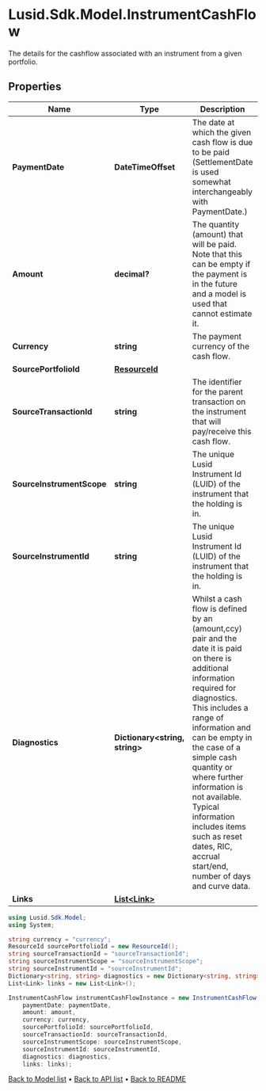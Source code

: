 # Lusid.Sdk.Model.InstrumentCashFlow
The details for the cashflow associated with an instrument from a given portfolio.

## Properties

Name | Type | Description | Notes
------------ | ------------- | ------------- | -------------
**PaymentDate** | **DateTimeOffset** | The date at which the given cash flow is due to be paid (SettlementDate is used somewhat interchangeably with PaymentDate.) | 
**Amount** | **decimal?** | The quantity (amount) that will be paid. Note that this can be empty if the payment is in the future and a model is used that cannot estimate it. | [optional] 
**Currency** | **string** | The payment currency of the cash flow. | 
**SourcePortfolioId** | [**ResourceId**](ResourceId.md) |  | 
**SourceTransactionId** | **string** | The identifier for the parent transaction on the instrument that will pay/receive this cash flow. | 
**SourceInstrumentScope** | **string** | The unique Lusid Instrument Id (LUID) of the instrument that the holding is in. | 
**SourceInstrumentId** | **string** | The unique Lusid Instrument Id (LUID) of the instrument that the holding is in. | 
**Diagnostics** | **Dictionary&lt;string, string&gt;** | Whilst a cash flow is defined by an (amount,ccy) pair and the date it is paid on there is additional information required for diagnostics. This includes a range of information and can be empty in the case of a simple cash quantity or where further information is not available. Typical information includes items such as reset dates, RIC, accrual start/end, number of days and curve data. | 
**Links** | [**List&lt;Link&gt;**](Link.md) |  | [optional] 

```csharp
using Lusid.Sdk.Model;
using System;

string currency = "currency";
ResourceId sourcePortfolioId = new ResourceId();
string sourceTransactionId = "sourceTransactionId";
string sourceInstrumentScope = "sourceInstrumentScope";
string sourceInstrumentId = "sourceInstrumentId";
Dictionary<string, string> diagnostics = new Dictionary<string, string>();
List<Link> links = new List<Link>();

InstrumentCashFlow instrumentCashFlowInstance = new InstrumentCashFlow(
    paymentDate: paymentDate,
    amount: amount,
    currency: currency,
    sourcePortfolioId: sourcePortfolioId,
    sourceTransactionId: sourceTransactionId,
    sourceInstrumentScope: sourceInstrumentScope,
    sourceInstrumentId: sourceInstrumentId,
    diagnostics: diagnostics,
    links: links);
```

[Back to Model list](../README.md#documentation-for-models) &#8226; [Back to API list](../README.md#documentation-for-api-endpoints) &#8226; [Back to README](../README.md)
